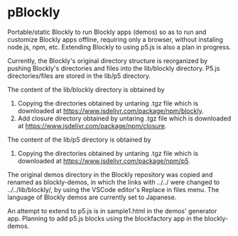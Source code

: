 # pBlockly
Portable/static Blockly to run Blockly apps (demos) so as to run and customize Blockly apps offline, requiring only a browser, without instaling node.js, npm, etc. Extending Blockly to using p5.js is also a plan in progress.

Currently, the Blockly's original directory structure is reorganized by pushing Blockly's directories and files into the lib/blockly directory. P5.js directories/files are stored in the lib/p5 directory.

The content of the lib/blockly directory is obtained by
1. Copying the directories obtained by untaring .tgz file which is downloaded at https://www.jsdelivr.com/package/npm/blockly.
1. Add closure directory obtained by untaring .tgz file which is downloaded at https://www.jsdelivr.com/package/npm/closure. 

The content of the lib/p5 directory is obtained by
1. Copying the directories obtained by untaring .tgz file which is downloaded at https://www.jsdelivr.com/package/npm/p5.

The original demos directory in the Blockly repository was copied and renamed as blockly-demos, in which the links with ../../  were changed to ../../lib/blockly/, by using the VSCode editor's Replace in files menu. The language of Blockly demos are currently set to Japanese.

An attempt to extend to p5.js is in sample1.html in the demos' generator app. Planning to add p5.js blocks using the blockfactory app in the blockly-demos.
